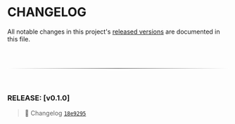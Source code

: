 # CHANGELOG

All notable changes in this project's [released versions](../../releases) are documented in this file.

<br>

[![hr](https://raw.githubusercontent.com/ahmadawais/stuff/master/images/git/hr.png)](/)

<br>


### RELEASE: [v0.1.0]

> 📖 Changelog [`18e9295`](https://github.com/Rajekevin/blue-owl-chrome-theme/commit/a90c97df230df808e027b2bb2f6ae635abe56f05) <br>









